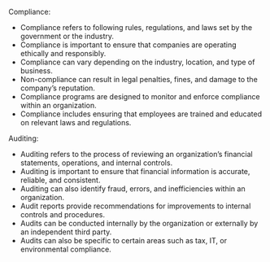 Compliance:
- Compliance refers to following rules, regulations, and laws set by the government or the industry.
- Compliance is important to ensure that companies are operating ethically and responsibly.
- Compliance can vary depending on the industry, location, and type of business.
- Non-compliance can result in legal penalties, fines, and damage to the company’s reputation.
- Compliance programs are designed to monitor and enforce compliance within an organization.
- Compliance includes ensuring that employees are trained and educated on relevant laws and regulations.

Auditing:
- Auditing refers to the process of reviewing an organization’s financial statements, operations, and internal controls.
- Auditing is important to ensure that financial information is accurate, reliable, and consistent.
- Auditing can also identify fraud, errors, and inefficiencies within an organization.
- Audit reports provide recommendations for improvements to internal controls and procedures.
- Audits can be conducted internally by the organization or externally by an independent third party.
- Audits can also be specific to certain areas such as tax, IT, or environmental compliance.